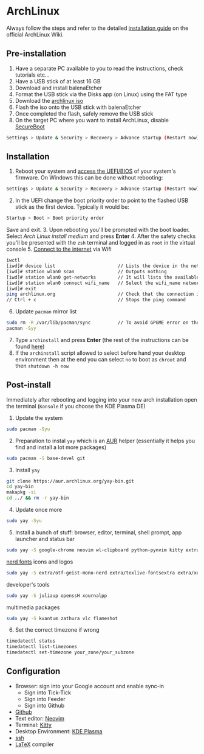 # ArchLinux 

Always follow the steps and refer to the detailed [installation guide](https://wiki.archlinux.org/title/Installation_guide) on the official ArchLinux Wiki. 

## Pre-installation
1. Have a separate PC available to you to read the instructions, check tutorials etc...
2. Have a USB stick of at least 16 GB 
3. Download and install balenaEtcher
4. Format the USB stick via the Disks app (on Linux) using the FAT type
5. Download the [archlinux iso](https://archlinux.org/download/)
6. Flash the iso onto the USB stick with balenaEtcher
7. Once completed the flash, safely remove the USB stick
8. On the target PC where you want to install ArchLinux, disable [SecureBoot](https://wiki.archlinux.org/title/Unified_Extensible_Firmware_Interface/Secure_Boot#Disabling_Secure_Boot)
```bash
Settings > Update & Security > Recovery > Advance startup (Restart now) > Troubleshoot > Advanced options > UEFI Firmware settings (Restart)
```

## Installation
1. Reboot your system and [access the UEFI/BIOS](https://wiki.archlinux.org/title/Unified_Extensible_Firmware_Interface/Secure_Boot#Before_booting_the_OS) of your system's firmware. On Windows this can be done without rebooting: 
```bash
Settings > Update & Security > Recovery > Advance startup (Restart now) > Troubleshoot > Advanced options > UEFI Firmware settings (Restart)
```
2. In the UEFI change the boot priority order to point to the flashed USB stick as the first device. Typically it would be:
```bash
Startup > Boot > Boot priority order 
```
Save and exit.
3. Upon rebooting you'll be prompted with the boot loader. Select _Arch Linux install medium_ and press __Enter__
4. After the safety checks you'll be presented with the `zsh` terminal and logged in as `root` in the virtual console
5. [Connect to the internet](https://www.debugpoint.com/connect-wifi-terminal-linux/) via Wifi
```bash
iwctl
[iwd]# device list                       // Lists the device in the network manager
[iwd]# station wlan0 scan                // Outputs nothing 
[iwd]# station wlan0 get-networks        // It will lists the available wifi networks 
[iwd]# station wlan0 connect wifi_name   // Select the wifi_name network from the list (security type has to be psk) 
[iwd]# exit 
ping archlinux.org                       // Check that the connection is established
// Ctrl + c                              // Stops the ping command 
```
6. Update `pacman` mirror list
```bash
sudo rm -R /var/lib/pacman/sync          // To avoid GPGME error on the following command
pacman -Syy
```
7. Type `archinstall` and press __Enter__ (the rest of the instructions can be found [here](https://www.debugpoint.com/archinstall-guide/))
8. If the `archinstall` script allowed to select before hand your desktop environment then at the end you can select `no` to boot as `chroot` and then `shutdown -h now`

## Post-install
Immediately after rebooting and logging into your new arch installation open the terminal (`Konsole` if you choose the KDE Plasma DE)

1. Update the system
```bash
sudo pacman -Syu
```
2. Preparation to instal `yay` which is an [AUR](https://aur.archlinux.org/packages) helper (essentially it helps you find and install a lot more packages) 
```bash
sudo pacman -S base-devel git
```
3. Install `yay`
```bash
git clone https://aur.archlinux.org/yay-bin.git
cd yay-bin
makapkg -si
cd ../ && rm -r yay-bin
```
4. Update once more
```bash
sudo yay -Syu
```
5. Install a bunch of stuff: browser, editor, terminal, shell prompt, app launcher and status bar
```bash
sudo yay -S google-chrome neovim wl-clipboard python-pynvim kitty extra/starship rofi 
```
[nerd fonts](https://github.com/ryanoasis/nerd-fonts) icons and logos
```bash
sudo yay -S extra/otf-geist-mono-nerd extra/texlive-fontsextra extra/xorg-fonts-misc extra/freetype2 extra/adwaita-icon-theme extra/bdf-unifont aur/siji-git extra/ttf-linux-libertine 
```
developer's tools
```bash
sudo yay -S juliaup openssH xournalpp 
```
multimedia packages
```bash
sudo yay -S kvantum zathura vlc flameshot 
```

6. Set the correct timezone if wrong
```bash
timedatectl status
timedatectl list-timezones 
timedatectl set-timezone your_zone/your_subzone 
```

## Configuration
- Browser: sign into your Google account and enable sync-in 
  - Sign into Tick-Tick
  - Sign into Feeder 
  - Sign into Github 
- [Github](GitHub.md)
- Text editor: [Neovim](Neovim.md)
- Terminal: [Kitty](Kitty.md)
- Desktop Environment: [KDE Plasma](KDEPlasma.md)
- [ssh](SSH.md)
- [LaTeX](LaTeX.md) compiler
